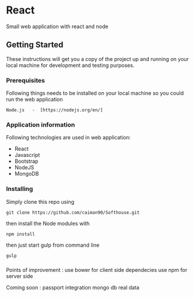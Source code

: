 # React

Small web application with react and node

## Getting Started

These instructions will get you a copy of the project up and running on your local machine for development and testing purposes.
### Prerequisites

Following things needs to be installed on your local machine so you could run the web application

```
Node.js   -  [https://nodejs.org/en/]
```

### Application information

Following technologies are used in web application:

<ul>
<li>React</li>
<li>Javascript</li>
<li>Bootstrap</li>

<li>NodeJS </li>
<li>MongoDB</li>
</ul>

### Installing

Simply clone this repo using

    git clone https://github.com/caiman90/Softhouse.git

then install the Node modules with

    npm install

then just start gulp from command line

    gulp


###
Points of improvement :
use bower for client side dependecies
use npm for server side

Coming soon :
passport integration
mongo db
real data